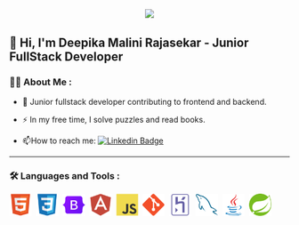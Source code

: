 
<div id="header" align="center">
  <img src="https://media.giphy.com/media/ieyl9zmCjO4b4t6qoY/giphy.gif" width="100"/>
</div>

👋 Hi, I'm Deepika Malini Rajasekar - Junior FullStack Developer
----------------------------------------------------------------------------------------------------
### :woman_technologist: About Me :

- :telescope:  Junior fullstack developer contributing to frontend and backend.

- :zap: In my free time, I solve puzzles and read books.

- :mailbox:How to reach me: [![Linkedin Badge](https://img.shields.io/badge/-kakbar-blue?style=flat&logo=Linkedin&logoColor=white)](https://www.linkedin.com/in/deepika-rajasekar/)


------
### :hammer_and_wrench: Languages and Tools :
<div>
  <img src="https://github.com/devicons/devicon/blob/master/icons/html5/html5-original.svg" title="html5" alt="html5" width="40" height="40">&nbsp;
   <img src="https://github.com/devicons/devicon/blob/master/icons/css3/css3-original.svg" title="css3" alt="Css3" width="40" height="40">&nbsp;
  <img src="https://github.com/devicons/devicon/blob/master/icons/bootstrap/bootstrap-original.svg" title="bootstrap" alt="Bootstrap" width="40" height="40">&nbsp;
  <img src="https://github.com/devicons/devicon/blob/master/icons/angularjs/angularjs-plain.svg" title="Angular" alt="Java" width="40" height="40">&nbsp;
  <img src="https://github.com/devicons/devicon/blob/master/icons/javascript/javascript-original.svg" title="javascript" alt="javascript" width="40" height="40">&nbsp;
  <img src="https://github.com/devicons/devicon/blob/master/icons/git/git-original.svg" title="git" alt="git" width="40" height="40">&nbsp;
  <img src="https://github.com/devicons/devicon/blob/master/icons/heroku/heroku-original.svg" title="heroku" alt="heroku" width="40" height="40">&nbsp;
  <img src="https://github.com/devicons/devicon/blob/master/icons/mysql/mysql-original.svg" title="mysql" alt="mySql" width="40" height="40">&nbsp;
  <img src="https://github.com/devicons/devicon/blob/master/icons/java/java-original.svg" title="java" alt="Java" width="40" height="40">&nbsp;
  <img src="https://github.com/devicons/devicon/blob/master/icons/spring/spring-original.svg" title="spring" alt="spring" width="40" height="40">&nbsp;
</div>
